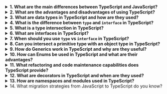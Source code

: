 <details>
<summary><strong>1. What are the main differences between TypeScript and JavaScript?</strong></summary>

### 1. Static Typing
TypeScript adds **static typing**, allowing developers to specify types for variables, function parameters, and return values. 
JavaScript uses **dynamic typing**, so types are inferred at runtime.

```ts
// TypeScript
let age: number = 25;
let name: string = "Iryna";
```

```js
// JavaScript
let age = 25; // type is inferred at runtime
let name = "Iryna";
```

---

### 2. Compilation vs Interpretation
- **TypeScript** code must be compiled into JavaScript to run in browsers or Node.js.
- **JavaScript** is interpreted directly by the engine.

---

### 3. Modern JS Features Support
- **TypeScript** supports all modern JS features (like ES6+), even in environments that don’t support them natively.
- **JavaScript** depends on the runtime environment (e.g., browser, Node.js) for feature support.

---

### 4. Interfaces and Classes
- **TypeScript** supports **interfaces** and has extended capabilities for classes.
- **JavaScript** lacks interfaces and only added basic class syntax with ES6.

```ts
interface Person {
  name: string;
  age: number;
}

let person: Person = {
  name: "Iryna",
  age: 25
};
```

---

### 5. Development Experience
- **TypeScript** offers better editor support with **autocompletion**, **IntelliSense**, and **type-checking**.
- **JavaScript** provides limited static analysis capabilities.

---

### 6. Error Detection
- **TypeScript** can catch many errors at **compile time**.
- **JavaScript** errors usually appear only at **runtime**, making debugging harder.

---

### Conclusion
TypeScript is a **superset of JavaScript** that enhances developer experience with static typing, error checking, and modern JS support. However, it requires a compilation step before execution.

</details>

<details>
<summary><strong>2. What are the advantages and disadvantages of using TypeScript?</strong></summary>

### ✅ Advantages

#### 1. Static Typing
TypeScript allows you to define types for variables, function parameters, and return values. This helps catch errors during development.

```ts
let count: number = 10;
count = "text"; // Compilation error
```

---

#### 2. Better Editor Support
Thanks to type annotations, editors provide better autocomplete, IntelliSense, and refactoring tools.

---

#### 3. Early Error Detection
TypeScript detects many errors during compilation, reducing bugs in production.

```ts
function add(a: number, b: number): number {
  return a + b;
}

add(5, "3"); // Compilation error
```

---

#### 4. Modern JavaScript Features
TypeScript supports all ES6+ features (like classes, arrow functions, async/await), even in older environments.

```ts
class Person {
  constructor(public name: string, public age: number) {}
}

const iryna = new Person("Iryna", 25);
```

---

#### 5. Scalability
TypeScript improves maintainability and scalability in large projects due to type safety and modular code organization.

---

#### 6. Compatibility with JavaScript
All valid JavaScript code is valid TypeScript. You can gradually adopt TS in existing JS projects.

```ts
const greet = (name) => console.log("Hello, " + name); // Valid JS in TS
```

---

### ❌ Disadvantages

#### 1. Compilation Step
TypeScript must be compiled to JavaScript before execution, adding complexity to the build process.

---

#### 2. Learning Curve
For beginners or JS-only developers, understanding types, interfaces, generics, and access modifiers can be challenging.

---

#### 3. More Boilerplate Code
Declaring types and interfaces can make code more verbose.

```ts
interface User {
  name: string;
  age: number;
}

const user: User = { name: "Iryna", age: 25 };
```

---

#### 4. Configuration Overhead
You need to set up `tsconfig.json` and possibly other tools like Webpack or Babel for TS integration.

---

#### 5. Overhead in Small Projects
For quick prototypes or small scripts, static typing might feel unnecessary and slow down development.

---

### 🔚 Conclusion
TypeScript enhances code safety, tooling, and scalability, making it ideal for large or long-term projects. However, it introduces extra setup and a steeper learning curve compared to plain JavaScript.

</details>

<details>
<summary><strong>3. What are data types in TypeScript and how are they used?</strong></summary>

TypeScript uses static typing, which means variables, function parameters, return values, and object properties can all have defined types. This makes code more predictable, easier to debug, and safer in large-scale projects.

---

### 🔤 Basic Types

#### `number`
Used for numeric values (both integers and floats).
```ts
let age: number = 25;
let pi: number = 3.14;
```

#### `string`
Text values, either in quotes or template literals.
```ts
let name: string = "Iryna";
let greeting: string = `Hello, ${name}!`;
```

#### `boolean`
Logical true/false.
```ts
let isLoggedIn: boolean = true;
```

#### `array`
List of values of a specific type.
```ts
let numbers: number[] = [1, 2, 3];
let names: Array<string> = ["Anna", "Iryna"];
```

#### `tuple`
Fixed-length array with defined types for each element.
```ts
let person: [string, number] = ["Iryna", 25];
```

#### `enum`
A set of named constants.
```ts
enum Direction {
  Up,
  Down,
  Left,
  Right,
}
let move: Direction = Direction.Up;
```

#### `any`
Disables type checking — use with caution.
```ts
let randomValue: any = "Hello";
randomValue = 42; // allowed
```

#### `void`
Function that returns no value.
```ts
function logMessage(message: string): void {
  console.log(message);
}
```

#### `null` and `undefined`
Represent the absence of a value.
```ts
let emptyValue: null = null;
let notAssigned: undefined = undefined;
```

#### `object`
Defines an object with key-value pairs.
```ts
let person: { name: string; age: number } = {
  name: "Iryna",
  age: 25,
};
```

---

### 🧩 Advanced Types

#### Interfaces
Custom object type definitions.
```ts
interface Car {
  brand: string;
  model: string;
  year: number;
}

let car: Car = {
  brand: "Tesla",
  model: "Model 3",
  year: 2020,
};
```

#### Union Types
Allows a variable to be one of several types.
```ts
let value: number | string;
value = 10;
value = "Hello";
```

#### Literal Types
Restrict values to a specific set.
```ts
let status: "active" | "inactive" | "pending";
status = "active";
```

#### Function Types
Specify parameter and return types for functions.
```ts
function add(a: number, b: number): number {
  return a + b;
}

let multiply: (x: number, y: number) => number = (x, y) => x * y;
```

---

### 📌 Conclusion
Using TypeScript's type system helps reduce runtime errors, improves code clarity, and supports large-scale development through better tooling and readability.

</details>

<details>
<summary><strong>4. What is the difference between <code>type</code> and <code>interface</code> in TypeScript?</strong></summary>

In TypeScript, both <code>type</code> and <code>interface</code> are used to define custom types. However, they serve slightly different purposes and have different capabilities.

---

### 🧱 <code>type</code> Keyword

<code>type</code> is used to define a type alias — a name for any type, including:
- primitives
- unions/intersections
- object types
- functions

```ts
export type User = {
  name: string;
  age: number;
  isActive: boolean;
};

const user: User = {
  name: "Iryna",
  age: 25,
  isActive: true,
};
```

### 🧩 <code>interface</code> Keyword

<code>interface</code> is used to describe the shape of objects and is typically used when designing class or object structures.

```ts
interface Person {
  name: string;
  age: number;
}

const person: Person = {
  name: "Anna",
  age: 30,
};
```

---

### 🔍 Key Differences

| Feature | <code>type</code> | <code>interface</code> |
|--------|------------------|------------------------|
| **Extends** | Can use intersections (<code>&</code>) | Can use <code>extends</code> keyword |
| **Unions** | ✅ Supports union types | ❌ Not supported |
| **Declaration merging** | ❌ Not supported | ✅ Interfaces with same name are merged |
| **Complex types** | ✅ Supports tuples, unions, intersections, primitives | ❌ Only for object shapes |

---

### 📌 Examples

#### Intersection with <code>type</code>
```ts
type Vehicle = {
  brand: string;
};

type Car = Vehicle & {
  model: string;
};
```

#### Extending with <code>interface</code>
```ts
interface Employee extends Person {
  position: string;
}
```

#### Union with <code>type</code>
```ts
type Status = "active" | "inactive" | "pending";
```

#### Declaration Merging with <code>interface</code>
```ts
interface User {
  name: string;
}

interface User {
  age: number;
}

const user: User = {
  name: "Iryna",
  age: 25,
};
```

---

### 🧠 Conclusion
- Use <code>interface</code> when describing object shapes or when you need declaration merging.
- Use <code>type</code> for unions, intersections, or when aliasing primitives and tuples.

Both are powerful tools, and in many cases, the choice is a matter of style or preference.

</details>

<details>
<summary><strong>5. What is a type intersection in TypeScript?</strong></summary>

Type intersections in TypeScript allow you to combine multiple types into one. This is done using the <code>&</code> operator.

---

### 🔗 What is a type intersection?

A type intersection creates a new type that includes **all** properties from the intersected types. It's like merging multiple type definitions into one:

```ts
type Car = {
  brand: string;
  model: string;
};

type Engine = {
  horsepower: number;
};

type Vehicle = Car & Engine & {
  year: number;
};

const myVehicle: Vehicle = {
  brand: "Tesla",
  model: "Model S",
  horsepower: 670,
  year: 2021
};
```

In this example, the new type <code>Vehicle</code> includes properties from <code>Car</code>, <code>Engine</code>, and an additional <code>year</code> field.

---

### 🔍 Type Intersection vs Union

| Concept | Intersection (<code>&</code>) | Union (<code>|</code>) |
|--------|--------------------------|----------------------|
| Meaning | Must satisfy **all** types | Can satisfy **any one** type |
| Example |
<pre><code>type A = { name: string };
type B = { age: number };
type AB = A & B;
// AB must have both name and age</code></pre> |
<pre><code>type A = { name: string };
type B = { age: number };
type AB = A | B;
// AB can have just name, just age, or both</code></pre> |

---

### 🧠 Summary
- <strong>Intersection types</strong> merge all members from multiple types — useful when an object must conform to multiple constraints.
- They are commonly used with <code>type</code> and not <code>interface</code>.

This is exactly what happens in:
```ts
type Vehicle = Car & { year: number };
```
You're creating a new type that includes everything from <code>Car</code> and adds <code>year</code>.

</details>

<details>
<summary><strong>6. What are interfaces in TypeScript?</strong></summary>

Interfaces in TypeScript are used to define the structure of an object. They act as contracts in your code, helping ensure that objects adhere to a specific shape.

---

### 📌 Key Features of Interfaces

- **Describe object shape:** Define the required and optional properties and methods.
- **Inheritance:** Interfaces can extend one or more other interfaces using `extends`.
- **Declaration merging:** Multiple declarations with the same name are automatically merged.

---

### 🧱 Basic Example

```ts
interface User {
  name: string;
  age: number;
  isActive: boolean;
  greet(): string;
}

const user: User = {
  name: "Iryna",
  age: 25,
  isActive: true,
  greet() {
    return `Hello, my name is ${this.name}`;
  }
};

console.log(user.greet()); // "Hello, my name is Iryna"
```

---

### 🧬 Inheriting from Another Interface

```ts
interface Person {
  name: string;
  age: number;
}

interface Employee extends Person {
  position: string;
}

const employee: Employee = {
  name: "Iryna",
  age: 25,
  position: "Frontend Developer"
};
```

The `Employee` interface inherits `name` and `age` from `Person` and adds a `position` property.

---

### ❓ Optional Properties

Use `?` to mark a property as optional:

```ts
interface Car {
  brand: string;
  model: string;
  year?: number;
}

const car1: Car = { brand: "Tesla", model: "Model S" };
const car2: Car = { brand: "Tesla", model: "Model X", year: 2021 };
```

---

### 🔁 Function Interfaces

Interfaces can describe function signatures:

```ts
interface MathOperation {
  (a: number, b: number): number;
}

const add: MathOperation = (a, b) => a + b;
const multiply: MathOperation = (a, b) => a * b;
```

---

### 🔄 Declaration Merging

Interfaces with the same name get merged:

```ts
interface User {
  name: string;
}

interface User {
  age: number;
}

const user: User = {
  name: "Iryna",
  age: 25
};
```

Both declarations are combined into a single interface.

---

### 🧠 Summary
- Interfaces are contracts for object structure.
- They can include methods, optional properties, and support inheritance.
- Use interfaces when designing reusable object types and APIs.
- Prefer interfaces over type aliases for object shapes when using declaration merging.

</details>

<details>
<summary><strong>7. When should you use <code>type</code> vs <code>interface</code> in TypeScript?</strong></summary>

Choosing between <code>type</code> and <code>interface</code> in TypeScript depends on the structure you're defining and how you intend to use or extend it. Both can describe the shape of objects, but they have differences in capabilities and syntax.

---

### ✅ Use <code>interface</code> when:

#### 1. **Describing object shapes or class structures**
Interfaces are ideal for describing the structure of an object or class, especially when you want to leverage inheritance.

```ts
interface Person {
  name: string;
  age: number;
}

interface Employee extends Person {
  position: string;
}
```

#### 2. **You need declaration merging**
You can declare the same interface multiple times, and TypeScript will merge them.

```ts
interface User {
  name: string;
}

interface User {
  age: number;
}

const user: User = { name: "Iryna", age: 25 };
```

#### 3. **Working in ecosystems like React**
Interfaces are commonly used for typing props, state, and context in React projects.

---

### ✅ Use <code>type</code> when:

#### 1. **You need unions, intersections, or primitives**
<code>type</code> aliases are better suited for combining types or describing primitives, tuples, or functions.

```ts
// Union
type ID = string | number;

// Intersection
type Car = {
  brand: string;
};

type Vehicle = Car & {
  year: number;
};

// Tuple
type Coordinates = [number, number];

const point: Coordinates = [10, 20];
```

#### 2. **Typing functions directly**
<code>type</code> can define function signatures more flexibly:

```ts
type MathOperation = (a: number, b: number) => number;

const multiply: MathOperation = (a, b) => a * b;
```

#### 3. **You don't need to extend or merge**
<code>type</code> cannot be reopened to add new properties, unlike <code>interface</code>.

---

### 📊 Summary Table

| Feature | <code>interface</code> | <code>type</code> |
|--------|--------------------------|--------------------|
| Inheritance | ✅ via <code>extends</code> | ✅ via intersections (&) |
| Declaration merging | ✅ | ❌ |
| Unions / intersections | ❌ | ✅ |
| Describes functions | ✅ (less commonly used) | ✅ |
| Tuples / primitives | ❌ | ✅ |

---

### 🧠 Recommendation
- Use <strong><code>interface</code></strong> for objects, class structures, and when declaration merging is needed.
- Use <strong><code>type</code></strong> for primitives, tuples, function types, and when working with unions or intersections.
- When in doubt, follow your team’s convention. If no convention exists, prefer <code>interface</code> for objects.

</details>

<details>
<summary><strong>8. Can you intersect a primitive type with an object type in TypeScript?</strong></summary>

No, you cannot intersect a primitive type (like <code>string</code>) with an object type (like <code>{ age: number }</code>) in a meaningful or useful way. TypeScript will not allow this because these types are incompatible by nature.

---

### 🚫 Example of incompatible intersection

```ts
type A = string; // primitive type
type B = { age: number }; // object type

type AB = A & B; // ❌ Invalid: TypeScript will error here
```

TypeScript will produce an error similar to:

```
Type 'string' is not assignable to type '{ age: number; }'.
```

---

### ✅ Example of compatible intersection (only object types)

If both types are object types, the intersection works as expected:

```ts
type A = { name: string };
type B = { age: number };

type AB = A & B;

const person: AB = {
  name: "Iryna",
  age: 25,
};
```

In this case, the resulting type <code>AB</code> must contain both <code>name</code> and <code>age</code>.

---

### 🧠 Summary

- Intersection (<code>&</code>) combines all properties from both types.
- This only works when types are compatible—typically both being object types.
- You **cannot** intersect a primitive type (like <code>string</code>) with an object type, because primitives do not have properties.

</details>

<details>
  <summary><strong>9. How do Generics work in TypeScript and why are they useful?</strong></summary>

  <p>
    Generics in TypeScript provide a way to create reusable components (functions, classes, interfaces) that work with different types while maintaining type safety. Instead of hardcoding specific types, generics use a type variable that is specified later.
  </p>

  <p><strong>Example of a generic function:</strong></p>

  ```ts
  function identity<T>(arg: T): T {
    return arg;
  }

  const result1 = identity<string>("Hello");
  const result2 = identity<number>(42);
  ```

  <p>
    Here, <code>T</code> is a placeholder type. TypeScript infers the type when the function is called, ensuring type safety.
  </p>

  <p><strong>Generic class example:</strong></p>

  ```ts
  class Box<T> {
    content: T;

    constructor(content: T) {
      this.content = content;
    }

    getContent(): T {
      return this.content;
    }
  }

  const stringBox = new Box<string>("Hello");
  const numberBox = new Box<number>(123);
  ```

  <p>
    The class <code>Box</code> is reusable with any type you provide.
  </p>

  <p><strong>Generic interface example:</strong></p>

  ```ts
  interface Pair<T, U> {
    first: T;
    second: U;
  }

  const pair: Pair<string, number> = {
    first: "Age",
    second: 25
  };
  ```

  <p><strong>Generics with constraints:</strong></p>

  ```ts
  function getLength<T extends { length: number }>(arg: T): number {
    return arg.length;
  }

  getLength("Hello"); // 5
  getLength([1, 2, 3]); // 3
  ```

  <p>
    Constraints limit the accepted types to ones that meet specific criteria—in this case, having a <code>length</code> property.
  </p>

  <p><strong>Why use Generics?</strong></p>
  <ul>
    <li><strong>Code reusability:</strong> Write once, use with many types.</li>
    <li><strong>Type safety:</strong> Catch errors at compile time.</li>
    <li><strong>Flexibility:</strong> Build complex structures without losing type information.</li>
  </ul>

  <p>
    In summary, generics let you write flexible, reusable, and type-safe code in TypeScript, which makes them a fundamental feature of the language.
  </p>
</details>

<details>
  <summary><strong>10. How can Enums be used in TypeScript and what are their advantages?</strong></summary>

  <p>
    Enums in TypeScript allow you to define a set of named constants that can be either numeric or string values. They are especially useful when you want to represent a fixed set of options.
  </p>

  <h4>Numeric Enums</h4>
  <p>By default, enum members are assigned numeric values starting from 0, but you can also assign custom values:</p>

  ```ts
  enum Direction {
    Up,
    Down,
    Left,
    Right,
  }

  let move: Direction = Direction.Up;
  console.log(move); // 0
  ```

  <p>You can also explicitly assign values:</p>

  ```ts
  enum Status {
    Active = 1,
    Inactive,
    Pending,
  }

  console.log(Status.Active);   // 1
  console.log(Status.Inactive); // 2
  console.log(Status.Pending);  // 3
  ```

  <h4>String Enums</h4>
  <p>Each member must be initialized with a string literal:</p>

  ```ts
  enum Response {
    Yes = "YES",
    No = "NO",
  }

  let reply: Response = Response.Yes;
  console.log(reply); // "YES"
  ```

  <h4>Advantages of using Enums:</h4>
  <ul>
    <li><strong>Improved readability:</strong> Use of named values instead of magic numbers or strings makes code more understandable.</li>
    <li><strong>Static typing:</strong> TypeScript ensures only valid enum values are used.</li>
    <li><strong>Easier debugging:</strong> Named constants are more descriptive and easier to debug.</li>
    <li><strong>Flexibility:</strong> Support for both numeric and string values.</li>
    <li><strong>Bidirectional mapping (for numeric enums):</strong> You can get the name from the value and vice versa:</li>
  </ul>

  ```ts
  enum Direction {
    Up = 1,
    Down,
    Left,
    Right,
  }

  console.log(Direction[1]); // "Up"
  console.log(Direction.Up); // 1
  ```

  <h4>Disadvantages:</h4>
  <ul>
    <li><strong>Potential confusion with numeric values:</strong> Automatic incrementing can lead to mistakes if enum order changes.</li>
    <li><strong>Larger compiled output:</strong> Enums can increase the size of the generated JavaScript compared to simple objects or constants.</li>
  </ul>

  <p>
    <strong>Conclusion:</strong> Enums in TypeScript are a powerful way to define fixed sets of values with clear type safety, improved structure, and better code clarity.
  </p>
</details>

<details>
  <summary><strong>11. What refactoring and code maintenance capabilities does TypeScript provide?</strong></summary>

  <p>
    TypeScript offers a wide range of tools that greatly improve code refactoring and maintainability. Its static typing system, advanced type features, and integration with modern IDEs make code more reliable, understandable, and easier to evolve. Here are the key capabilities:
  </p>

  <h4>1. Static Typing</h4>
  <p>
    TypeScript detects errors at compile-time rather than runtime. This prevents many common bugs, such as calling non-existent properties or passing the wrong argument types.
  </p>

  ```ts
  function sum(a: number, b: number): number {
    return a + b;
  }

  sum(10, "20"); // Error: Argument of type '"20"' is not assignable to parameter of type 'number'
  ```

  <h4>2. Interfaces and Type Aliases</h4>
  <p>
    Interfaces and types help structure and centralize definitions, making large codebases easier to manage and refactor.
  </p>

  ```ts
  interface User {
    name: string;
    age: number;
  }

  const user: User = { name: "John", age: 30 };
  ```

  <h4>3. IDE Autocompletion and Tooling</h4>
  <p>
    With TypeScript, editors like VS Code offer powerful autocompletion, navigation, and inline documentation based on types.
  </p>

  ```ts
  user.name; // IDE shows available properties and types
  ```

  <h4>4. Generics</h4>
  <p>
    Generics enable the creation of reusable, type-safe functions and data structures.
  </p>

  ```ts
  function identity<T>(arg: T): T {
    return arg;
  }

  identity<number>(42); // Works with multiple types while preserving type safety
  ```

  <h4>5. Modules and Namespacing</h4>
  <p>
    TypeScript supports modular architecture, allowing logical separation of code into files and modules.
  </p>

  ```ts
  // math.ts
  export function add(a: number, b: number): number {
    return a + b;
  }

  // main.ts
  import { add } from './math';
  console.log(add(2, 3)); // 5
  ```

  <h4>6. Built-in Refactoring Tools in IDEs</h4>
  <p>
    Features like "Rename Symbol" or "Find All References" work more reliably with TypeScript because of its typed AST (Abstract Syntax Tree).
  </p>

  <ul>
    <li>Safely rename variables and functions across files.</li>
    <li>Track usage of types and interfaces across your codebase.</li>
  </ul>

  <h4>7. Extendable Types</h4>
  <p>
    Interfaces and types can be extended without rewriting existing structures.
  </p>

  ```ts
  interface Person {
    name: string;
  }

  interface Employee extends Person {
    salary: number;
  }

  const employee: Employee = { name: "John", salary: 1000 };
  ```

  <h4>8. Type-Safe Complex Structures</h4>
  <p>
    TypeScript validates deeply nested data and ensures their correct usage.
  </p>

  ```ts
  type User = {
    name: string;
    address: {
      city: string;
      zip: string;
    };
  };

  const user: User = {
    name: "Alice",
    address: {
      city: "New York",
      zip: "10001",
    },
  };
  ```

  <h4>9. Union and Intersection Types</h4>
  <p>
    These types allow better expression of possible object shapes or function return values.
  </p>

  ```ts
  type Success = { status: "success"; data: string };
  type Error = { status: "error"; message: string };
  type Response = Success | Error;

  function handleResponse(response: Response) {
    if (response.status === "success") {
      console.log(response.data);
    } else {
      console.log(response.message);
    }
  }
  ```

  <h4>10. Gradual Adoption and Compatibility</h4>
  <p>
    TypeScript is a superset of JavaScript, meaning you can adopt it gradually without rewriting existing code.
  </p>

  <p>
    <strong>Conclusion:</strong> TypeScript empowers developers with strong typing, reusable abstractions, and IDE-friendly features. These advantages result in cleaner, more maintainable code and easier refactoring in both small and large-scale applications.
  </p>
</details>

<details>
  <summary><strong>12. What are decorators in TypeScript and when are they used?</strong></summary>

  <p>
    Decorators are special functions in TypeScript that allow you to modify the behavior of classes, methods, properties, or parameters. They provide a declarative way to add cross-cutting concerns (like logging, validation, or dependency injection) without changing the core logic of your code.
  </p>

  <h4>🔧 How to enable decorators</h4>
  <p>
    Since decorators are still a stage 3 proposal in JavaScript, you need to enable them in TypeScript by setting <code>"experimentalDecorators": true</code> in your <code>tsconfig.json</code> file.
  </p>

  <h4>📌 Types of decorators</h4>
  <ul>
    <li><strong>Class decorators</strong> — modify or annotate a class</li>
    <li><strong>Method decorators</strong> — wrap or enhance a method</li>
    <li><strong>Property decorators</strong> — affect property descriptors</li>
    <li><strong>Parameter decorators</strong> — attach metadata to method parameters</li>
  </ul>

  <h4>1. Class Decorator</h4>
  <p>Example of sealing a class:</p>
  
  ```ts
  function Sealed(constructor: Function) {
    Object.seal(constructor);
    Object.seal(constructor.prototype);
  }

  @Sealed
  class Person {
    name: string;
    constructor(name: string) {
      this.name = name;
    }
  }
  ```

  <h4>2. Method Decorator</h4>
  <p>Logging method calls:</p>

  ```ts
  function Log(target: Object, propertyKey: string, descriptor: PropertyDescriptor) {
    const originalMethod = descriptor.value;
    descriptor.value = function (...args: any[]) {
      console.log(`Method ${propertyKey} called with args:`, args);
      return originalMethod.apply(this, args);
    };
  }

  class Calculator {
    @Log
    add(a: number, b: number): number {
      return a + b;
    }
  }
  ```

  <h4>3. Property Decorator</h4>
  <p>Making a property read-only:</p>

  ```ts
  function Readonly(target: Object, propertyKey: string) {
    Object.defineProperty(target, propertyKey, {
      writable: false,
    });
  }

  class Car {
    @Readonly
    model: string = "Tesla";
  }
  ```

  <h4>4. Parameter Decorator</h4>
  <p>Decorating a parameter of a method:</p>

  ```ts
  function LogParam(target: Object, propertyKey: string, parameterIndex: number) {
    console.log(`Parameter ${parameterIndex} of method ${propertyKey} has been decorated.`);
  }

  class Engine {
    start(@LogParam speed: number) {
      console.log(`Engine started at speed: ${speed}`);
    }
  }
  ```

  <h4>✅ Benefits of decorators</h4>
  <ul>
    <li>Clean separation of concerns</li>
    <li>Reusable logic (e.g., logging, caching)</li>
    <li>Integration with frameworks like Angular</li>
    <li>Improve modularity and testability</li>
  </ul>

  <h4>📌 When to use decorators?</h4>
  <ul>
    <li>To implement cross-cutting concerns like logging, validation, or authorization</li>
    <li>To enhance classes/methods without modifying core business logic</li>
    <li>In frameworks like Angular for dependency injection and metadata</li>
  </ul>

  <p><strong>Conclusion:</strong> Decorators in TypeScript offer a powerful, expressive way to modify behavior at runtime in a declarative fashion. They're especially useful in enterprise-grade applications or when working with decorator-driven frameworks.</p>
</details>

<details>
  <summary><strong>13. How are namespaces and modules used in TypeScript?</strong></summary>

  <p>
    TypeScript offers two main ways to organize code: <strong>namespaces</strong> and <strong>modules</strong>. Both help structure code but are used in different scenarios and have distinct features.
  </p>

  <h4>1. Namespaces</h4>
  <p>
    Namespaces group logically related code within one or multiple files. They help avoid naming conflicts and organize large codebases.
  </p>
  <p>
    Declared with the <code>namespace</code> keyword, and elements inside can be made accessible outside by using <code>export</code>.
  </p>

  <pre><code lang="ts">
// Example of namespace
namespace Shapes {
  export class Circle {
    constructor(public radius: number) {}
    getArea(): number {
      return Math.PI * this.radius * this.radius;
    }
  }

  export class Square {
    constructor(public side: number) {}
    getArea(): number {
      return this.side * this.side;
    }
  }
}

const circle = new Shapes.Circle(5);
console.log(circle.getArea()); // Outputs the circle area

const square = new Shapes.Square(10);
console.log(square.getArea()); // Outputs the square area
  </code></pre>

  <p><strong>Key points about namespaces:</strong></p>
  <ul>
    <li>Good for organizing code within one or a few related files.</li>
    <li>Accessing elements requires specifying the namespace name, which can lead to longer access paths.</li>
    <li>More popular before ES6 modules became standard; now less commonly used.</li>
  </ul>

  <h4>2. Modules</h4>
  <p>
    Modules are the modern, standard way to organize code in TypeScript and JavaScript, based on the ES6 (ES2015) module system.
  </p>
  <p>
    Each file that contains <code>import</code> or <code>export</code> statements is considered a module.
  </p>

  <pre><code lang="ts">
// shapes.ts (module exporting classes)
export class Circle {
  constructor(public radius: number) {}
  getArea(): number {
    return Math.PI * this.radius * this.radius;
  }
}

export class Square {
  constructor(public side: number) {}
  getArea(): number {
    return this.side * this.side;
  }
}

// main.ts (module importing classes)
import { Circle, Square } from './shapes';

const circle = new Circle(5);
console.log(circle.getArea()); // Outputs the circle area

const square = new Square(10);
console.log(square.getArea()); // Outputs the square area
  </code></pre>

  <p><strong>Key points about modules:</strong></p>
  <ul>
    <li>Each file is a separate module.</li>
    <li>Clear control over what code is public (exported) and private.</li>
    <li>Imported elements can be renamed to avoid naming conflicts.</li>
    <li>Supported natively in modern browsers and Node.js.</li>
  </ul>

  <h4>Comparison: Namespaces vs Modules</h4>
  <table>
    <thead>
      <tr><th>Namespaces</th><th>Modules</th></tr>
    </thead>
    <tbody>
      <tr>
        <td>Group related code inside one or multiple files.</td>
        <td>Split code into separate files with explicit imports and exports.</td>
      </tr>
      <tr>
        <td>Syntax groups elements inside a single file.</td>
        <td>Each file is its own module.</td>
      </tr>
      <tr>
        <td>Require specifying namespace name to access elements.</td>
        <td>Use import/export syntax to access elements.</td>
      </tr>
      <tr>
        <td>Less popular after ES6 module standardization.</td>
        <td>The modern, widely adopted approach.</td>
      </tr>
      <tr>
        <td>Not supported outside TypeScript without compilation.</td>
        <td>Supported by all ES6-compliant environments.</td>
      </tr>
    </tbody>
  </table>

  <h4>When to use which?</h4>
  <ul>
    <li>Namespaces are suitable for small projects or organizing code within one file, but are becoming less common.</li>
    <li>Modules are recommended for most cases, especially large projects, because they enable code splitting and better dependency management.</li>
  </ul>

  <p><strong>Conclusion:</strong> Modules are the standard and recommended way to organize modern TypeScript and JavaScript projects, supported by the ES6 standard. Namespaces may still be useful in some specific scenarios but are generally less favored today.</p>
</details>

<details>
  <summary>14. What migration strategies from JavaScript to TypeScript do you know?</summary>
  <p>
    Migrating from JavaScript to TypeScript improves code quality, adds static typing, and eases maintenance. Here are common migration strategies:
  </p>
  <h4>1. Incremental Migration</h4>
  <ul>
    <li>Add TypeScript to the existing project by installing it and creating a <code>tsconfig.json</code>.</li>
    <li>Rename some <code>.js</code> files to <code>.ts</code> or <code>.tsx</code> gradually.</li>
    <li>Add type annotations progressively, starting with new or critical code.</li>
    <li>Use <code>// @ts-check</code> comments in JavaScript files for basic type checking.</li>
  </ul>
  <p><b>Pros:</b> No need to rewrite everything at once. Can focus on important parts first.</p>
  <p><b>Cons:</b> Mixed codebase can be harder to maintain. Migration can take a long time.</p>

  <h4>2. Strict Mode with Lax Settings</h4>
  <ul>
    <li>Enable <code>"strict": true</code> in <code>tsconfig.json</code>.</li>
    <li>Initially disable some strict rules like <code>noImplicitAny</code> or <code>strictNullChecks</code> for easier migration.</li>
    <li>Gradually tighten rules over time as more code is converted.</li>
  </ul>
  <p><b>Pros:</b> Flexible control over strictness. Gradual improvement of type safety.</p>
  <p><b>Cons:</b> Requires careful config tuning and time.</p>

  <h4>3. Refactor with New Files</h4>
  <ul>
    <li>Write all new features exclusively in TypeScript.</li>
    <li>Rewrite old code files in TypeScript only when necessary or during refactoring.</li>
  </ul>
  <p><b>Pros:</b> Keeps new development moving fast without immediate rewrites.</p>
  <p><b>Cons:</b> Codebase remains mixed for longer, consistency may suffer.</p>

  <h4>4. Full Migration</h4>
  <ul>
    <li>Rename all <code>.js</code> files to <code>.ts</code>.</li>
    <li>Rewrite entire project adding proper typings.</li>
    <li>Use automated migration tools if available.</li>
  </ul>
  <p><b>Pros:</b> Complete and consistent TypeScript adoption with full type safety.</p>
  <p><b>Cons:</b> Time-consuming, risky for large projects, requires significant effort.</p>

  <h4>Summary</h4>
  <p>
    The choice depends on project size, resources, and deadlines. Incremental migration is the most popular for existing projects, while full migration suits new or small projects. Using strict mode with gradual tightening ensures better code quality over time.
  </p>
</details>

